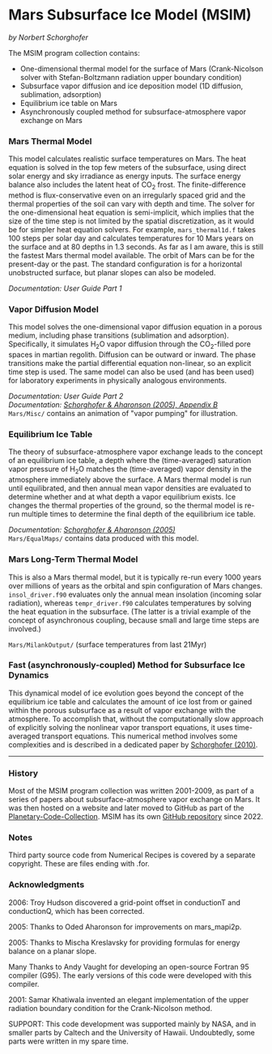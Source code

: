 Mars Subsurface Ice Model (MSIM)
================================

*by Norbert Schorghofer*


The MSIM program collection contains:

* One-dimensional thermal model for the surface of Mars (Crank-Nicolson solver with Stefan-Boltzmann radiation upper boundary condition)  
* Subsurface vapor diffusion and ice deposition model (1D diffusion, sublimation, adsorption)  
* Equilibrium ice table on Mars
* Asynchronously coupled method for subsurface-atmosphere vapor exchange on Mars


### Mars Thermal Model

This model calculates realistic surface temperatures on Mars. The heat equation is solved in the top few meters of the subsurface, using direct solar energy and sky irradiance as energy inputs.  The surface energy balance also includes the latent heat of CO<sub>2</sub> frost. 
The finite-difference method is flux-conservative even on an irregularly spaced grid and the thermal properties of the soil can vary with depth and time.
The solver for the one-dimensional heat equation is semi-implicit, which implies that the size of the time step is not limited by the spatial discretization, as it would be for simpler heat equation solvers.  For example, `mars_thermal1d.f` takes 100 steps per solar day and calculates temperatures for 10 Mars years on the surface and at 80 depths in 1.3 seconds. As far as I am aware, this is still the fastest Mars thermal model available. 
The orbit of Mars can be for the present-day or the past. The standard configuration is for a horizontal unobstructed surface, but planar slopes can also be modeled.  

*Documentation: User Guide Part 1*  


### Vapor Diffusion Model

This model solves the one-dimensional vapor diffusion equation in a porous medium, including phase transitions (sublimation and adsorption).  Specifically, it simulates H<sub>2</sub>O vapor diffusion through the CO<sub>2</sub>-filled pore spaces in martian regolith. Diffusion can be outward or inward.
The phase transitions make the partial differential equation non-linear, so an explicit time step is used. The same model can also be used (and has been used) for laboratory experiments in physically analogous environments.  

*Documentation: User Guide Part 2  
Documentation: [Schorghofer & Aharonson (2005), Appendix B](https://doi.org/10.1029/2004JE002350)*  
`Mars/Misc/` contains an animation of "vapor pumping" for illustration.


### Equilibrium Ice Table

The theory of subsurface-atmosphere vapor exchange leads to the concept of an equilibrium ice table, a depth where the (time-averaged) saturation vapor pressure of H<sub>2</sub>O matches the (time-averaged) vapor density in the atmosphere immediately above the surface. A Mars thermal model is run until equilibrated, and then annual mean vapor densities are evaluated to determine whether and at what depth a vapor equilibrium exists. Ice changes the thermal properties of the ground, so the thermal model is re-run multiple times to determine the final depth of the equilibrium ice table.  

*Documentation: [Schorghofer & Aharonson (2005)](https://doi.org/10.1029/2004JE002350)*  
`Mars/EqualMaps/` contains data produced with this model.  


### Mars Long-Term Thermal Model

This is also a Mars thermal model, but it is typically re-run every 1000 years over millions of years as the orbital and spin configuration of Mars changes. `insol_driver.f90` evaluates only the annual mean insolation (incoming solar radiation), whereas `tempr_driver.f90` calculates temperatures by solving the heat equation in the subsurface.
(The latter is a trivial example of the concept of asynchronous coupling, because small and large time steps are involved.)  

`Mars/MilankOutput/` (surface temperatures from last 21Myr)


### Fast (asynchronously-coupled) Method for Subsurface Ice Dynamics

This dynamical model of ice evolution goes beyond the concept of the equilibrium ice table and calculates the amount of ice lost from or gained within the porous subsurface as a result of vapor exchange with the atmosphere. To accomplish that, without the computationally slow approach of explicitly solving the nonlinear vapor transport equations, it uses time-averaged transport equations. This numerical method involves some complexities and is described in a dedicated paper by [Schorghofer (2010)](http://dx.doi.org/10.1016/j.icarus.2010.03.022).  


---

### History

Most of the MSIM program collection was written 2001-2009, as part of a series of papers about subsurface-atmosphere vapor exchange on Mars. It was then hosted on a website and later moved to GitHub as part of the [Planetary-Code-Collection](https://github.com/nschorgh/Planetary-Code-Collection). MSIM has its own [GitHub repository](https://github.com/nschorgh/MSIM) since 2022.


### Notes

Third party source code from Numerical Recipes is covered by a separate copyright. These are files ending with .for. 


### Acknowledgments

2006: Troy Hudson discovered a grid-point offset in conductionT and conductionQ, which has been corrected.

2005: Thanks to Oded Aharonson for improvements on mars_mapi2p.

2005: Thanks to Mischa Kreslavsky for providing formulas for energy balance on a planar slope.

Many Thanks to Andy Vaught for developing an open-source Fortran 95 compiler (G95).  The early versions of this code were developed with this compiler.

2001: Samar Khatiwala invented an elegant implementation of the upper radiation boundary condition for the Crank-Nicolson method.

SUPPORT: This code development was supported mainly by NASA, and in smaller parts by Caltech and the University of Hawaii. Undoubtedly, some parts were written in my spare time.

